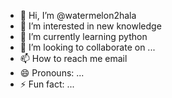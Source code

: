 - 👋 Hi, I’m @watermelon2hala
- 👀 I’m interested in new knowledge
- 🌱 I’m currently learning python
- 💞️ I’m looking to collaborate on ...
- 📫 How to reach me email
- 😄 Pronouns: ...
- ⚡ Fun fact: ...

<!---
watermelon2hala/watermelon2hala is a ✨ special ✨ repository because its `README.md` (this file) appears on your GitHub profile.
You can click the Preview link to take a look at your changes.
--->
